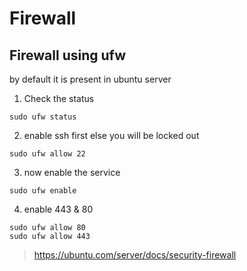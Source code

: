 # Firewall

## Firewall using ufw
by default it is present in ubuntu server

1. Check the status 
```
sudo ufw status
```
2. enable ssh first else you will be locked out
```
sudo ufw allow 22
```
3. now enable the service
```
sudo ufw enable
```
4. enable 443 & 80
```
sudo ufw allow 80
sudo ufw allow 443
```

> https://ubuntu.com/server/docs/security-firewall





